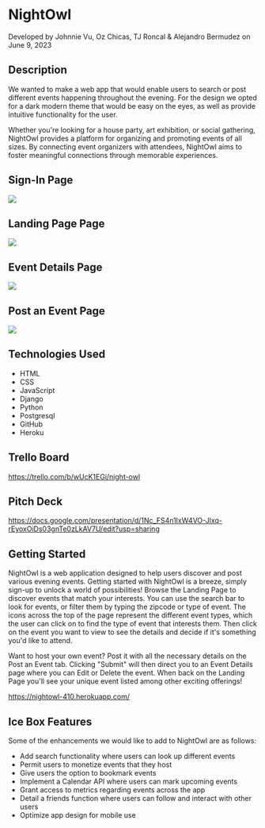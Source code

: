 # NightOwl
Developed by Johnnie Vu, Oz  Chicas, TJ Roncal & Alejandro Bermudez on June 9, 2023

## Description
We wanted to make a web app that would enable users to search or post different events happening throughout the evening. For the design we opted for a dark modern theme that would be easy on the eyes, as well as provide intuitive functionality for the user. 

Whether you're looking for a house party, art exhibition, or social gathering, NightOwl provides a platform for organizing and promoting events of all sizes. By connecting event organizers with attendees, NightOwl aims to foster meaningful connections through memorable experiences.

## Sign-In Page
![](https://github.com/johntrinhvu/NightOwl/assets/129716310/ac1bc0c6-5e09-4dfa-a3d8-c9fd5d467466)

## Landing Page Page
![](https://github.com/johntrinhvu/NightOwl/assets/129716310/c64537d3-5821-46f9-b78f-f86b50897ba6)

## Event Details Page
![](https://github.com/johntrinhvu/NightOwl/assets/129716310/82498a78-de0c-4c01-be74-4b7b99b25b66)

## Post an Event Page
![](https://github.com/johntrinhvu/NightOwl/assets/129716310/f366dea5-bfc4-496d-a7be-f57072ea629b)


## Technologies Used
* HTML
* CSS
* JavaScript
* Django
* Python
* Postgresql
* GitHub
* Heroku

## Trello Board
https://trello.com/b/wUcK1EGi/night-owl

## Pitch Deck
https://docs.google.com/presentation/d/1Nc_FS4n1IxW4VO-Jlxq-rEyoxOiDs03gnTe0zLkAV7U/edit?usp=sharing

## Getting Started
NightOwl is a web application designed to help users discover and post various evening events. Getting started with NightOwl is a breeze, simply sign-up to unlock a world of possibilities! Browse the Landing Page to discover events that match your interests. You can use the search bar to look for events, or filter them by typing the zipcode or type of event. The icons across the top of the page represent the different event types, which the user can click on to find the type of event that interests them. Then click on the event you want to view to see the details and decide if it's something you'd like to attend. 

Want to host your own event? Post it with all the necessary details on the Post an Event tab. Clicking "Submit" will then direct you to an Event Details page where you can Edit or Delete the event. When back on the Landing Page you'll see your unique event listed among other exciting offerings!

https://nightowl-410.herokuapp.com/

## Ice Box Features
Some of the enhancements we would like to add to NightOwl are as follows:
* Add search functionality where users can look up different events
* Permit users to monetize events that they host
* Give users the option to bookmark events
* Implement a Calendar API where users can mark upcoming events
* Grant access to metrics regarding events across the app
* Detail a friends function where users can follow and interact with other users
* Optimize app design for mobile use

